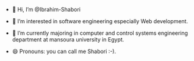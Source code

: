 - 👋 Hi, I’m @Ibrahim-Shabori

- 👀 I’m interested in software engineering especially Web development.

- 🌱 I’m currently majoring in computer and control systems engineering department at mansoura university in Egypt.

- 😄 Pronouns: you can call me Shabori :-).


